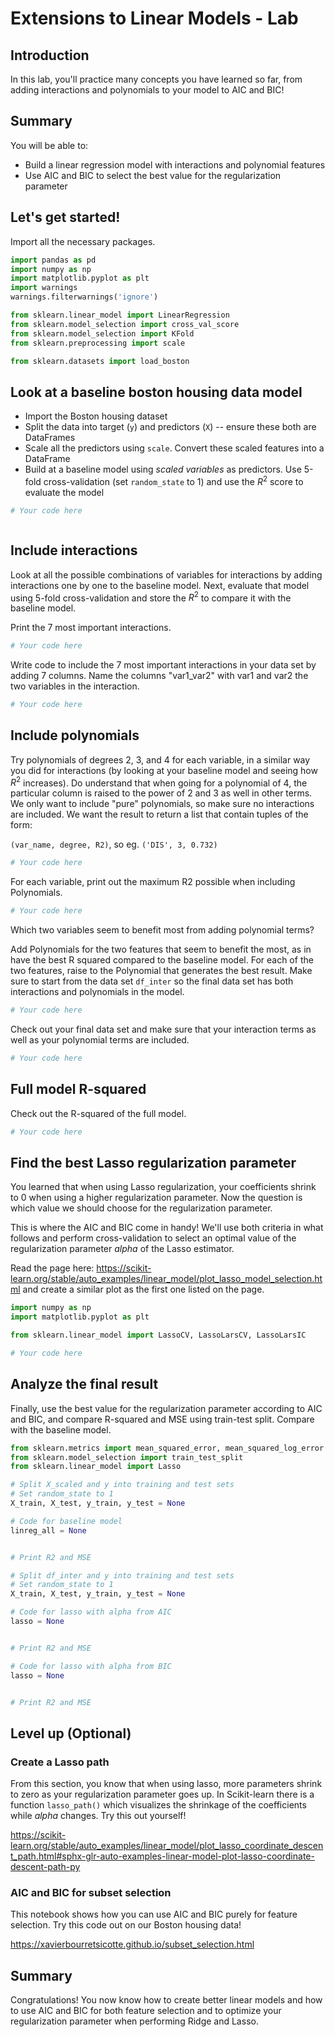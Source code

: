 
# Extensions to Linear Models - Lab

## Introduction

In this lab, you'll practice many concepts you have learned so far, from adding interactions and polynomials to your model to AIC and BIC!

## Summary

You will be able to:
- Build a linear regression model with interactions and polynomial features 
- Use AIC and BIC to select the best value for the regularization parameter 


## Let's get started!

Import all the necessary packages.


```python
import pandas as pd
import numpy as np
import matplotlib.pyplot as plt
import warnings
warnings.filterwarnings('ignore')

from sklearn.linear_model import LinearRegression
from sklearn.model_selection import cross_val_score
from sklearn.model_selection import KFold
from sklearn.preprocessing import scale

from sklearn.datasets import load_boston
```

## Look at a baseline boston housing data model

- Import the Boston housing dataset 
- Split the data into target (`y`) and predictors (`X`) -- ensure these both are DataFrames 
- Scale all the predictors using `scale`. Convert these scaled features into a DataFrame 
- Build at a baseline model using *scaled variables* as predictors. Use 5-fold cross-validation (set `random_state` to 1) and use the $R^2$ score to evaluate the model 


```python
# Your code here
```


```python

```

## Include interactions

Look at all the possible combinations of variables for interactions by adding interactions one by one to the baseline model. Next, evaluate that model using 5-fold cross-validation and store the $R^2$ to compare it with the baseline model.

Print the 7 most important interactions.


```python
# Your code here
```

Write code to include the 7 most important interactions in your data set by adding 7 columns. Name the columns "var1_var2" with var1 and var2 the two variables in the interaction.


```python
# Your code here
```

## Include polynomials

Try polynomials of degrees 2, 3, and 4 for each variable, in a similar way you did for interactions (by looking at your baseline model and seeing how $R^2$ increases). Do understand that when going for a polynomial of 4, the particular column is raised to the power of 2 and 3 as well in other terms. We only want to include "pure" polynomials, so make sure no interactions are included. We want the result to return a list that contain tuples of the form:

`(var_name, degree, R2)`, so eg. `('DIS', 3, 0.732)` 


```python
# Your code here
```

For each variable, print out the maximum R2 possible when including Polynomials.


```python
# Your code here
```

Which two variables seem to benefit most from adding polynomial terms?

Add Polynomials for the two features that seem to benefit the most, as in have the best R squared compared to the baseline model. For each of the two features, raise to the Polynomial that generates the best result. Make sure to start from the data set `df_inter` so the final data set has both interactions and polynomials in the model.


```python
# Your code here
```

Check out your final data set and make sure that your interaction terms as well as your polynomial terms are included.


```python
# Your code here
```

## Full model R-squared

Check out the R-squared of the full model.


```python
# Your code here
```

## Find the best Lasso regularization parameter

You learned that when using Lasso regularization, your coefficients shrink to 0 when using a higher regularization parameter. Now the question is which value we should choose for the regularization parameter. 

This is where the AIC and BIC come in handy! We'll use both criteria in what follows and perform cross-validation to select an optimal value of the regularization parameter $alpha$ of the Lasso estimator.

Read the page here: https://scikit-learn.org/stable/auto_examples/linear_model/plot_lasso_model_selection.html and create a similar plot as the first one listed on the page. 


```python
import numpy as np
import matplotlib.pyplot as plt

from sklearn.linear_model import LassoCV, LassoLarsCV, LassoLarsIC
```


```python
# Your code here 

```

## Analyze the final result

Finally, use the best value for the regularization parameter according to AIC and BIC, and compare R-squared and MSE using train-test split. Compare with the baseline model.


```python
from sklearn.metrics import mean_squared_error, mean_squared_log_error
from sklearn.model_selection import train_test_split
from sklearn.linear_model import Lasso
```


```python
# Split X_scaled and y into training and test sets
# Set random_state to 1
X_train, X_test, y_train, y_test = None

# Code for baseline model
linreg_all = None


# Print R2 and MSE

```


```python
# Split df_inter and y into training and test sets
# Set random_state to 1
X_train, X_test, y_train, y_test = None

# Code for lasso with alpha from AIC
lasso = None


# Print R2 and MSE

```


```python
# Code for lasso with alpha from BIC
lasso = None


# Print R2 and MSE

```

## Level up (Optional)

### Create a Lasso path

From this section, you know that when using lasso, more parameters shrink to zero as your regularization parameter goes up. In Scikit-learn there is a function `lasso_path()` which visualizes the shrinkage of the coefficients while $alpha$ changes. Try this out yourself!

https://scikit-learn.org/stable/auto_examples/linear_model/plot_lasso_coordinate_descent_path.html#sphx-glr-auto-examples-linear-model-plot-lasso-coordinate-descent-path-py

### AIC and BIC for subset selection
This notebook shows how you can use AIC and BIC purely for feature selection. Try this code out on our Boston housing data!

https://xavierbourretsicotte.github.io/subset_selection.html

## Summary

Congratulations! You now know how to create better linear models and how to use AIC and BIC for both feature selection and to optimize your regularization parameter when performing Ridge and Lasso. 
